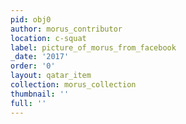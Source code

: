 ```yaml
---
pid: obj0
author: morus_contributor
location: c-squat
label: picture_of_morus_from_facebook
_date: '2017'
order: '0'
layout: qatar_item
collection: morus_collection
thumbnail: ''
full: ''
---
```

